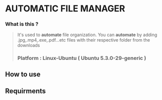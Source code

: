 # AUTOMATIC FILE MANAGER


### What is this ?
> It's used to **automate** file organization.
> You can **automate** by adding .jpg,.mp4,.exe,.pdf...etc files
> with their respective folder from the downloads  
> ### Platform : Linux-Ubuntu ( Ubuntu 5.3.0-29-generic )

## How to use


## Requirments
>
>
> 
